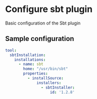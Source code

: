 # Configure sbt plugin

Basic configuration of the Sbt plugin

## Sample configuration

```yaml
tool:
  sbtInstallation:
    installations:
      - name: sbt
        home: "/usr/bin/sbt"
        properties:
          - installSource:
              installers:
                - sbtInstaller:
                    id: '1.2.8'
```
